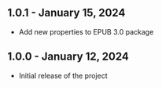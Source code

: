 ## 1.0.1 - January 15, 2024

* Add new properties to EPUB 3.0 package

## 1.0.0 - January 12, 2024

* Initial release of the project 